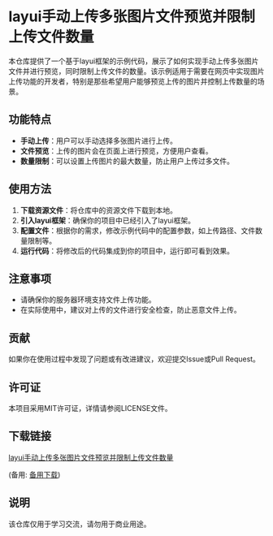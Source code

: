 # layui手动上传多张图片文件预览并限制上传文件数量

本仓库提供了一个基于layui框架的示例代码，展示了如何实现手动上传多张图片文件并进行预览，同时限制上传文件的数量。该示例适用于需要在网页中实现图片上传功能的开发者，特别是那些希望用户能够预览上传的图片并控制上传数量的场景。

## 功能特点

- **手动上传**：用户可以手动选择多张图片进行上传。
- **文件预览**：上传的图片会在页面上进行预览，方便用户查看。
- **数量限制**：可以设置上传图片的最大数量，防止用户上传过多文件。

## 使用方法

1. **下载资源文件**：将仓库中的资源文件下载到本地。
2. **引入layui框架**：确保你的项目中已经引入了layui框架。
3. **配置文件**：根据你的需求，修改示例代码中的配置参数，如上传路径、文件数量限制等。
4. **运行代码**：将修改后的代码集成到你的项目中，运行即可看到效果。

## 注意事项

- 请确保你的服务器环境支持文件上传功能。
- 在实际使用中，建议对上传的文件进行安全检查，防止恶意文件上传。

## 贡献

如果你在使用过程中发现了问题或有改进建议，欢迎提交Issue或Pull Request。

## 许可证

本项目采用MIT许可证，详情请参阅LICENSE文件。

## 下载链接
[layui手动上传多张图片文件预览并限制上传文件数量](https://pan.quark.cn/s/a321134cfb4b) 

(备用: [备用下载](https://pan.baidu.com/s/1SiFt1dyHFhfUyktel-XMlw?pwd=1234))

## 说明

该仓库仅用于学习交流，请勿用于商业用途。
